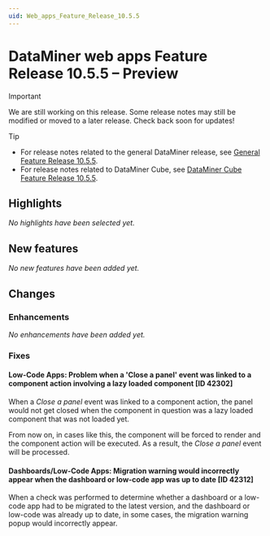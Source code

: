```yaml
---
uid: Web_apps_Feature_Release_10.5.5
---
```


# DataMiner web apps Feature Release 10.5.5 – Preview

> [!IMPORTANT]
> We are still working on this release. Some release notes may still be modified or moved to a later release. Check back soon for updates!

> [!TIP]
>
> - For release notes related to the general DataMiner release, see [General Feature Release 10.5.5](xref:General_Feature_Release_10.5.5).
> - For release notes related to DataMiner Cube, see [DataMiner Cube Feature Release 10.5.5](xref:Cube_Feature_Release_10.5.5).

## Highlights

*No highlights have been selected yet.*

## New features

*No new features have been added yet.*

## Changes

### Enhancements

*No enhancements have been added yet.*

### Fixes

#### Low-Code Apps: Problem when a 'Close a panel' event was linked to a component action involving a lazy loaded component [ID 42302]

<!-- MR 10.4.0 [CU14] / 10.5.0 [CU2] - FR 10.5.5 -->

When a *Close a panel* event was linked to a component action, the panel would not get closed when the component in question was a lazy loaded component that was not loaded yet.

From now on, in cases like this, the component will be forced to render and the component action will be executed. As a result, the *Close a panel* event will be processed.

#### Dashboards/Low-Code Apps: Migration warning would incorrectly appear when the dashboard or low-code app was up to date [ID 42312]

<!-- MR 10.4.0 [CU14] / 10.5.0 [CU2] - FR 10.5.5 -->

When a check was performed to determine whether a dashboard or a low-code app had to be migrated to the latest version, and the dashboard or low-code was already up to date, in some cases, the migration warning popup would incorrectly appear.
